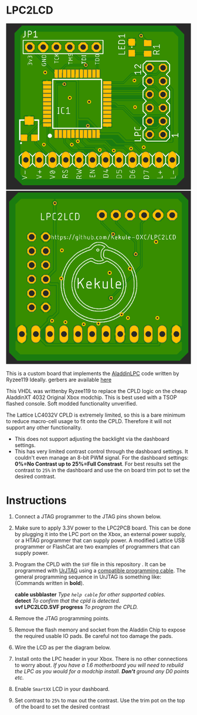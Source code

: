 ﻿
# LPC2LCD
![top of PCB](images/LPC2LCD_top.PNG)![bottom of PCB](images/LPC2LCD_bottom.PNG)

This is a custom board that implements the [AladdinLPC](https://github.com/Ryzee119/AladdinLCD) code written by Ryzee119 Ideally. gerbers are available [here](LPC2LCD_v1_gerbers.zip)

This VHDL was writtenby Ryzee119 to replace the CPLD logic on the cheap AladdinXT 4032 Original Xbox modchip.  This is best used with a TSOP flashed console. Soft modded functionality unverified.

The Lattice LC4032V CPLD  is extremely limited, so this is a bare minimum to reduce macro-cell usage to fit onto the CPLD. Therefore it will not support any other functionality.

-   This does not support adjusting the backlight via the dashboard settings.
-   This has very limited contrast control through the dashboard settings. It couldn't even manage an 8-bit PWM signal. For the dashboard settings:  **0%=No Contrast up to 25%=Full Constrast**.  For best results set the contrast to `25%` in the dashboard and use the on board trim pot to set the desired contrast.

# Instructions

1.  Connect a JTAG programmer to the JTAG pins shown below.
    
2.  Make sure to apply 3.3V power to the LPC2PCB board. This can be done by plugging it into the LPC port on the Xbox, an external power supply, or a HTAG programmer that can supply power.  A modified Lattice USB programmer or FlashCat are two examples of programmers that can supply power.
    
3.  Program the CPLD with the  `SVF`  file in this repository . It can be programmed with  [UrJTAG](http://urjtag.org/)  using a  [compatible programming cable](http://urjtag.org/book/_system_requirements.html#_supported_jtag_adapters_cables). The general programming sequence in UrJTAG is something like: (Commands written in  **bold**).
    
    **cable usbblaster**  _Type  `help cable`  for other supported cables._  
    **detect**  _To confirm that the cpld is detected._  
    **svf LPC2LCD.SVF progress**  _To program the CPLD._
        
4.  Remove the JTAG programming points.
    
5.  Remove the flash memory and socket from the Aladdin Chip to expose the required usable IO pads. Be careful not too damage the pads.
    
6.  Wire the LCD as per the diagram below.
    
7.  Install onto the LPC header in your Xbox. There is no other connections to worry about.  _If you have a 1.6 motherboard you will need to rebuild the LPC as you would for a modchip install.  **Don't**  ground any D0 points etc._
    
8.  Enable  `SmartXX`  LCD in your dashboard.
    
9.  Set contrast to `25%`  to max out the contrast. Use the trim pot on the top of the board to set the desired contrast

